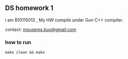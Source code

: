 ## DS homework 1

i am B10115012 , My HW compile under Gun C++ compiler.

contact: mousems.kuo@gmail.com

### how to run

	make clean && make

